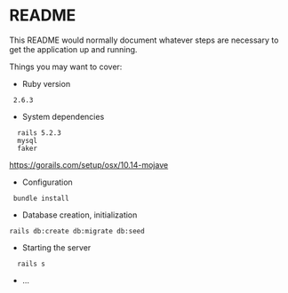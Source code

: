 # README

This README would normally document whatever steps are necessary to get the
application up and running.

Things you may want to cover:

* Ruby version

```
 2.6.3
```

* System dependencies

```
  rails 5.2.3
  mysql
  faker
```

https://gorails.com/setup/osx/10.14-mojave

* Configuration

```
 bundle install
```

* Database creation, initialization

```
rails db:create db:migrate db:seed
```

* Starting the server

```
  rails s
```
* ...
